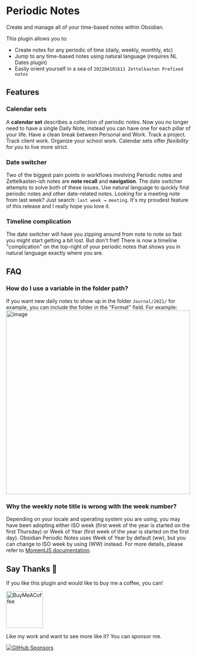 # Periodic Notes

Create and manage all of your time-based notes within Obsidian.

This plugin allows you to:
- Create notes for any periodic of time (daily, weekly, monthly, etc)
- Jump to any time-based notes using natural language (requires NL Dates plugin)
- Easily orient yourself in a sea of `202204101611 Zettelkasten Prefixed notes`

## Features

### Calendar sets

A **calendar set** describes a collection of periodic notes. Now you no longer need to have a single Daily Note, instead you can have one for each pillar of your life. Have a clean break between Personal and Work. Track a project. Track client work. Organize your school work. Calendar sets offer _flexibility_ for you to live more strict.

### Date switcher



Two of the biggest pain points in workflows involving Periodic notes and Zettelkasten-ish notes are **note recall** and **navigation**. The date switcher attempts to solve both of these issues. Use natural language to quickly find periodic notes and other date-related notes. Looking for a meeting note from last week? Just search: `last week ⇥ meeting`. It's my proudest feature of this release and I really hope you love it.

### Timeline **complication**

The date switcher will have you zipping around from note to note so fast you might start getting a bit lost. But don't fret! There is now a timeline "complication" on the top-right of your periodic notes that shows you in natural language exactly where you are.

## FAQ

### How do I use a variable in the folder path?

If you want new daily notes to show up in the folder `Journal/2021/` for example, you can include the folder in the "Format" field. For example:
<img width="500" alt="image" src="https://user-images.githubusercontent.com/693981/111852801-c1cd8e00-88ee-11eb-9542-b7d840239037.png">

### Why the weekly note title is wrong with the week number?

Depending on your locale and operating system you are using, you may have been adopting either ISO week (first week of the year is started on the first Thursday) or Week of Year (first week of the year is started on the first day). Obsidian Periodic Notes uses Week of Year by default (ww), but you can change to ISO week by using (WW) instead. For more details, please refer to [MomentJS documentation](https://momentjs.com/docs/#/displaying/format/).

## Say Thanks 🙏

If you like this plugin and would like to buy me a coffee, you can!

[<img src="https://cdn.buymeacoffee.com/buttons/v2/default-violet.png" alt="BuyMeACoffee" width="100">](https://www.buymeacoffee.com/liamcain)

Like my work and want to see more like it? You can sponsor me.

[![GitHub Sponsors](https://img.shields.io/github/sponsors/liamcain?style=social)](https://github.com/sponsors/liamcain)
